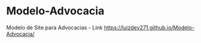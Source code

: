 # Modelo-Advocacia
 Modelo de Site para Advocacias - Link https://luizdev271.github.io/Modelo-Advocacia/
